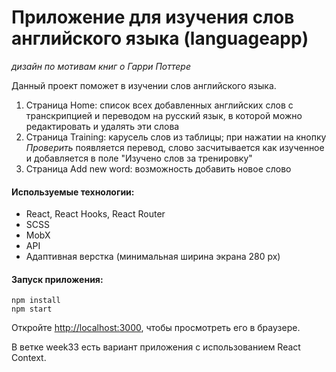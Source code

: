 # Приложение для изучения слов английского языка (languageapp)

_дизайн по мотивам книг о Гарри Поттере_

Данный проект поможет в изучении слов английского языка.

1. Страница Home: список всех добавленных английских слов с транскрипцией и переводом на русский язык, в которой можно редактировать и удалять эти слова
2. Страница Training: карусель слов из таблицы; при нажатии на кнопку _Проверить_ появляется перевод, слово засчитывается как изученное и добавляется в поле "Изучено слов за тренировку"
3. Страница Add new word: возможность добавить новое слово

#### Используемые технологии:

- React, React Hooks, React Router
- SCSS
- MobX
- API
- Адаптивная верстка (минимальная ширина экрана 280 px)

#### Запуск приложения:

```
npm install
npm start
```

Откройте [http://localhost:3000](http://localhost:3000), чтобы просмотреть его в браузере.

В ветке week33 есть вариант приложения с использованием React Context.
